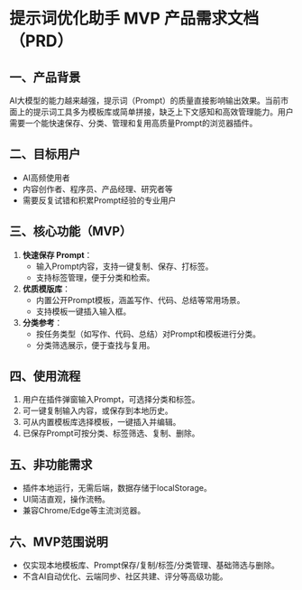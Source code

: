 # 提示词优化助手 MVP 产品需求文档（PRD）

## 一、产品背景
AI大模型的能力越来越强，提示词（Prompt）的质量直接影响输出效果。当前市面上的提示词工具多为模板库或简单拼接，缺乏上下文感知和高效管理能力。用户需要一个能快速保存、分类、管理和复用高质量Prompt的浏览器插件。

## 二、目标用户
- AI高频使用者
- 内容创作者、程序员、产品经理、研究者等
- 需要反复试错和积累Prompt经验的专业用户

## 三、核心功能（MVP）
1. **快速保存 Prompt**：
   - 输入Prompt内容，支持一键复制、保存、打标签。
   - 支持标签管理，便于分类和检索。
2. **优质模版库**：
   - 内置公开Prompt模板，涵盖写作、代码、总结等常用场景。
   - 支持模板一键插入输入框。
3. **分类参考**：
   - 按任务类型（如写作、代码、总结）对Prompt和模板进行分类。
   - 分类筛选展示，便于查找与复用。

## 四、使用流程
1. 用户在插件弹窗输入Prompt，可选择分类和标签。
2. 可一键复制输入内容，或保存到本地历史。
3. 可从内置模板库选择模板，一键插入并编辑。
4. 已保存Prompt可按分类、标签筛选、复制、删除。

## 五、非功能需求
- 插件本地运行，无需后端，数据存储于localStorage。
- UI简洁直观，操作流畅。
- 兼容Chrome/Edge等主流浏览器。

## 六、MVP范围说明
- 仅实现本地模板库、Prompt保存/复制/标签/分类管理、基础筛选与删除。
- 不含AI自动优化、云端同步、社区共建、评分等高级功能。 